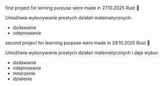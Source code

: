 first project for lerning purpuse were made in 27.10.2025
Rust 🦀

Umożliwia wykonywanie prostych działań matematycznych:
- dodawanie
- odejmowanie

second project for learning purpuse were made in 29.10.2025
Rust 🦀

Umożliwia wykonywanie prostych działań matematycznych i daje wybur:
- dodawanie
- odejmowanie
- mnorzenie
- dzielenie
